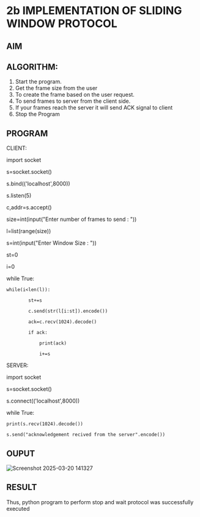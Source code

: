 # 2b IMPLEMENTATION OF SLIDING WINDOW PROTOCOL
## AIM
## ALGORITHM:
1. Start the program.
2. Get the frame size from the user
3. To create the frame based on the user request.
4. To send frames to server from the client side.
5. If your frames reach the server it will send ACK signal to client
6. Stop the Program
## PROGRAM
 
CLIENT: 
 
import socket 

s=socket.socket()

s.bind(('localhost',8000)) 

s.listen(5)

c,addr=s.accept()

size=int(input("Enter number of frames to send : "))

l=list(range(size)) 

s=int(input("Enter Window Size : ")) 

st=0 

i=0 

while True: 

    while(i<len(l)):
    
            st+=s 
            
            c.send(str(l[i:st]).encode()) 
            
            ack=c.recv(1024).decode() 
            
            if ack: 
            
                print(ack) 
                
                i+=s 
                
 
SERVER: 
 
import socket 

s=socket.socket()

s.connect(('localhost',8000)) 

while True:   

    print(s.recv(1024).decode()) 
    
    s.send("acknowledgement recived from the server".encode())   
    
## OUPUT
 ![Screenshot 2025-03-20 141327](https://github.com/user-attachments/assets/26016ec6-7cfc-4789-8a65-839c2be0a8a8)

## RESULT
Thus, python program to perform stop and wait protocol was successfully executed
